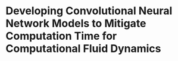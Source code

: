 # Developing Convolutional Neural Network Models to Mitigate Computation Time for Computational Fluid Dynamics

